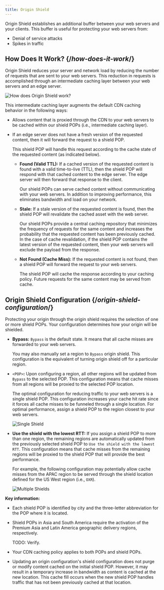 ```yaml
---
title: Origin Shield
---
```


Origin Shield establishes an additional buffer between your web servers and your clients. This buffer is useful for protecting your web servers from:

-   Denial of service attacks
-   Spikes in traffic

## How Does It Work? {/*how-does-it-work*/}

Origin Shield reduces your server and network load by reducing the number of requests that are sent to your web servers. This reduction in requests is accomplished through an intermediate caching layer between your web servers and an edge server. 

![How does Origin Shield work?](/images/security/origin-shield-how-does-it-work.png?width=781)

This intermediate caching layer augments the default CDN caching behavior in the following ways: 

-   Allows content that is proxied through the CDN to your web servers to be cached within our shield POPs (i.e., intermediate caching layer).
-   If an edge server does not have a fresh version of the requested content, then it will forward the request to a shield POP.

    This shield POP will handle this request according to the cache state of the requested content (as indicated below).

    -   **Found (Valid TTL):** If a cached version of the requested content is found with a valid time-to-live (TTL), then the shield POP will respond with that cached content to the edge server. The edge server will then forward that response to the client.

        Our shield POPs can serve cached content without communicating with your web servers. In addition to improving performance, this eliminates bandwidth and load on your network.

    -   **Stale:** If a stale version of the requested content is found, then the shield POP will revalidate the cached asset with the web server.

        Our shield POPs provide a central caching repository that minimizes the frequency of requests for the same content and increases the probability that the requested content has been previously cached. In the case of cache revalidation, if the shield POP contains the latest version of the requested content, then your web servers will exclude the payload from the response. 

    -   **Not Found (Cache Miss):** If the requested content is not found, then a shield POP will forward the request to your web servers.

        The shield POP will cache the response according to your caching policy. Future requests for the same content may be served from cache.        

## Origin Shield Configuration {/*origin-shield-configuration*/}

Protecting your origin through the origin shield requires the selection of one or more shield POPs. Your configuration determines how your origin will be shielded.

-   **Bypass:** `Bypass` is the default state. It means that all cache misses are forwarded to your web servers. 

    You may also manually set a region to `Bypass` origin shield. This configuration is the equivalent of turning origin shield off for a particular region.

-   `<POP>`**:** Upon configuring a region, all other regions will be updated from `Bypass` to the selected POP. This configuration means that cache misses from all regions will be proxied to the selected POP location. 

    <Callout type="info">

      The optimal configuration for reducing traffic to your web servers is a single shield POP. This configuration increases your cache hit rate since it forces all cache misses to be funneled through a single location. For optimal performance, assign a shield POP to the region closest to your web servers.

    </Callout>

    ![Single Shield](/images/security/origin-shield-single.png?width=600)

-   **Use the shield with the lowest RTT:** If you assign a shield POP to more than one region, the remaining regions are automatically updated from the previously selected shield POP to `Use the shield with the lowest RTT`. This configuration means that cache misses from the remaining regions will be proxied to the shield POP that will provide the best performance.

    For example, the following configuration may potentially allow cache misses from the APAC region to be served through the shield location defined for the US West region (i.e., `OXR`).

    ![Multiple Shields](/images/security/origin-shield-multiple.png?width=600)

**Key information:**

-   Each shield POP is identified by city and the three-letter abbreviation for the POP where it is located. 
-   Shield POPs in Asia and South America require the activation of the Premium Asia and Latin America geographic delivery regions, respectively.

    TODO: Verify.

-   Your CDN caching policy applies to both POPs and shield POPs. 
-   Updating an origin configuration's shield configuration does not purge or modify content cached on the initial shield POP. However, it may result in a temporary increase in bandwidth as content is cached at the new location. This cache fill occurs when the new shield POP handles traffic that has not been previously cached at that location.